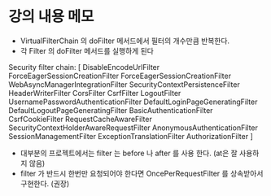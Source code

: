 # 강의 내용 메모

- VirtualFilterChain 의 doFilter 메서드에서 필터의 개수만큼 반복한다.
- 각 Filter 의 doFilter 메서드를 실행하게 된다

Security filter chain: [
    DisableEncodeUrlFilter
    ForceEagerSessionCreationFilter
    ForceEagerSessionCreationFilter
    WebAsyncManagerIntegrationFilter
    SecurityContextPersistenceFilter
    HeaderWriterFilter
    CorsFilter
    CsrfFilter
    LogoutFilter
    UsernamePasswordAuthenticationFilter
    DefaultLoginPageGeneratingFilter
    DefaultLogoutPageGeneratingFilter
    BasicAuthenticationFilter
    CsrfCookieFilter
    RequestCacheAwareFilter
    SecurityContextHolderAwareRequestFilter
    AnonymousAuthenticationFilter
    SessionManagementFilter
    ExceptionTranslationFilter
    AuthorizationFilter
]
- 대부분의 프로젝트에서는 filter 는 before 나 after 를 사용 한다. (at은 잘 사용하지 않음)
- filter 가 반드시 한번만 요청되어야 한다면 OncePerRequestFilter 를 상속받아서 구현한다. (권장)
